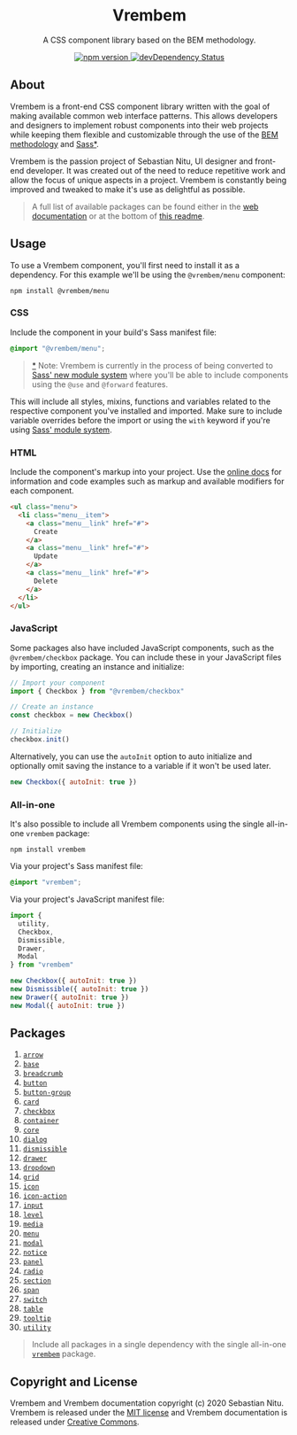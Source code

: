 <h1 align="center">
  Vrembem
</h1>

<p align="center">
  A CSS component library based on the BEM methodology.
</p>

<p align="center">
  <a href="https://www.npmjs.com/package/vrembem">
    <img src="https://img.shields.io/npm/v/vrembem.svg" alt="npm version">
  </a>
  <a href="https://david-dm.org/sebnitu/vrembem?type=dev">
    <img src="https://img.shields.io/david/dev/sebnitu/vrembem.svg" alt="devDependency Status">
  </a>
</p>

## About

Vrembem is a front-end CSS component library written with the goal of making available common web interface patterns. This allows developers and designers to implement robust components into their web projects while keeping them flexible and customizable through the use of the [BEM methodology](https://en.bem.info/methodology/) and [Sass](https://sass-lang.com/)<a href="#user-content-n-1" name="nref-1">\*</a>.

Vrembem is the passion project of Sebastian Nitu, UI designer and front-end developer. It was created out of the need to reduce repetitive work and allow the focus of unique aspects in a project. Vrembem is constantly being improved and tweaked to make it's use as delightful as possible.

> A full list of available packages can be found either in the [web documentation](https://vrembem.sebnitu.com/) or at the bottom of [this readme](#packages).

## Usage

To use a Vrembem component, you'll first need to install it as a dependency. For this example we'll be using the `@vrembem/menu` component:

```
npm install @vrembem/menu
```

### CSS

Include the component in your build's Sass manifest file:

```scss
@import "@vrembem/menu";
```

> <a href="#user-content-nref-1" name="n-1">\*</a> Note: Vrembem is currently in the process of being converted to [Sass' new module system](https://sass-lang.com/blog/the-module-system-is-launched) where you'll be able to include components using the `@use` and `@forward` features.

This will include all styles, mixins, functions and variables related to the respective component you've installed and imported. Make sure to include variable overrides before the import or using the `with` keyword if you're using [Sass' module system](https://sass-lang.com/blog/the-module-system-is-launched).

### HTML

Include the component's markup into your project. Use the [online docs](https://vrembem.sebnitu.com) for information and code examples such as markup and available modifiers for each component.

```html
<ul class="menu">
  <li class="menu__item">
    <a class="menu__link" href="#">
      Create
    </a>
    <a class="menu__link" href="#">
      Update
    </a>
    <a class="menu__link" href="#">
      Delete
    </a>
  </li>
</ul>
```

### JavaScript

Some packages also have included JavaScript components, such as the `@vrembem/checkbox` package. You can include these in your JavaScript files by importing, creating an instance and initialize:

```js
// Import your component
import { Checkbox } from "@vrembem/checkbox"

// Create an instance
const checkbox = new Checkbox()

// Initialize
checkbox.init()
```

Alternatively, you can use the `autoInit` option to auto initialize and optionally omit saving the instance to a variable if it won't be used later.

```js
new Checkbox({ autoInit: true })
```

### All-in-one

It's also possible to include all Vrembem components using the single all-in-one `vrembem` package:

```
npm install vrembem
```

Via your project's Sass manifest file:

```scss
@import "vrembem";
```

Via your project's JavaScript manifest file:

```js
import {
  utility,
  Checkbox,
  Dismissible,
  Drawer,
  Modal
} from "vrembem"

new Checkbox({ autoInit: true })
new Dismissible({ autoInit: true })
new Drawer({ autoInit: true })
new Modal({ autoInit: true })
```

## Packages

1. [`arrow`](./packages/arrow#readme)
1. [`base`](./packages/base#readme)
1. [`breadcrumb`](./packages/breadcrumb#readme)
1. [`button`](./packages/button#readme)
1. [`button-group`](./packages/button-group#readme)
1. [`card`](./packages/card#readme)
1. [`checkbox`](./packages/checkbox#readme)
1. [`container`](./packages/container#readme)
1. [`core`](./packages/core#readme)
1. [`dialog`](./packages/dialog#readme)
1. [`dismissible`](./packages/dismissible#readme)
1. [`drawer`](./packages/drawer#readme)
1. [`dropdown`](./packages/dropdown#readme)
1. [`grid`](./packages/grid#readme)
1. [`icon`](./packages/icon#readme)
1. [`icon-action`](./packages/icon-action#readme)
1. [`input`](./packages/input#readme)
1. [`level`](./packages/level#readme)
1. [`media`](./packages/media#readme)
1. [`menu`](./packages/menu#readme)
1. [`modal`](./packages/modal#readme)
1. [`notice`](./packages/notice#readme)
1. [`panel`](./packages/panel#readme)
1. [`radio`](./packages/radio#readme)
1. [`section`](./packages/section#readme)
1. [`span`](./packages/span#readme)
1. [`switch`](./packages/switch#readme)
1. [`table`](./packages/table#readme)
1. [`tooltip`](./packages/tooltip#readme)
1. [`utility`](./packages/utility#readme)

> Include all packages in a single dependency with the single all-in-one [`vrembem`](./packages/vrembem#readme) package.

## Copyright and License

Vrembem and Vrembem documentation copyright (c) 2020 Sebastian Nitu. Vrembem is released under the [MIT license](https://github.com/sebnitu/vrembem/blob/master/LICENSE) and Vrembem documentation is released under [Creative Commons](https://github.com/sebnitu/vrembem/blob/master/docs/LICENSE).
